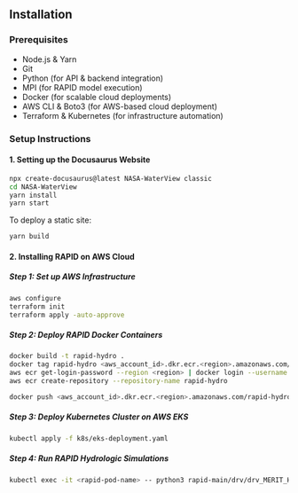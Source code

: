 ## **Installation**

### **Prerequisites**
- Node.js & Yarn
- Git
- Python (for API & backend integration)
- MPI (for RAPID model execution)
- Docker (for scalable cloud deployments)
- AWS CLI & Boto3 (for AWS-based cloud deployment)
- Terraform & Kubernetes (for infrastructure automation)

### **Setup Instructions**

#### **1. Setting up the Docusaurus Website**
```sh
npx create-docusaurus@latest NASA-WaterView classic
cd NASA-WaterView
yarn install
yarn start
```

To deploy a static site:
```sh
yarn build
```

#### **2. Installing RAPID on AWS Cloud**

##### **Step 1: Set up AWS Infrastructure**
```sh
aws configure
terraform init
terraform apply -auto-approve
```

##### **Step 2: Deploy RAPID Docker Containers**
```sh
docker build -t rapid-hydro .
docker tag rapid-hydro <aws_account_id>.dkr.ecr.<region>.amazonaws.com/rapid-hydro
aws ecr get-login-password --region <region> | docker login --username AWS --password-stdin <aws_account_id>.dkr.ecr.<region>.amazonaws.com
aws ecr create-repository --repository-name rapid-hydro

docker push <aws_account_id>.dkr.ecr.<region>.amazonaws.com/rapid-hydro
```

##### **Step 3: Deploy Kubernetes Cluster on AWS EKS**
```sh
kubectl apply -f k8s/eks-deployment.yaml
```

##### **Step 4: Run RAPID Hydrologic Simulations**
```sh
kubectl exec -it <rapid-pod-name> -- python3 rapid-main/drv/drv_MERIT_Hydro_v07_Basins_v01_GLDAS_v20.py
```
